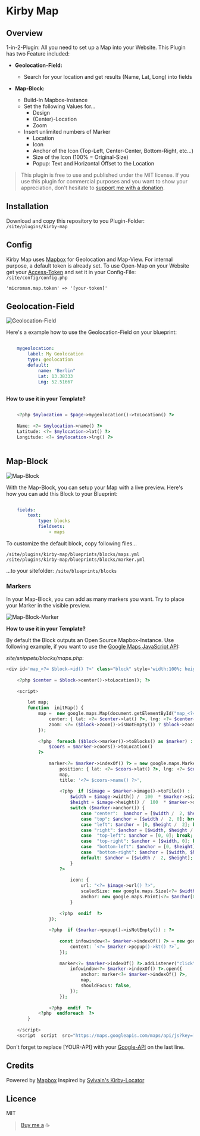 # Kirby Map

## Overview
1-in-2-Plugin: All you need to set up a Map into your Website. This Plugin has two Feature included:

 - **Geolocation-Field:**
	 - Search for your location and get results (Name, Lat, Long) into fields

 - **Map-Block:**
	 - Build-In Mapbox-Instance
	 - Set the following Values for...
		 - Design
		 - (Center)-Location
		 - Zoom
	 - Insert unlimited numbers of Marker
		 - Location
		 - Icon
		 - Anchor of the Icon (Top-Left, Center-Center, Bottom-Right, etc...)
		 - Size of the Icon (100% = Original-Size)
		 - Popup: Text and Horizontal Offset to the Location

> This plugin is free to use and published under the MIT license. If you use this plugin for commercial purposes and you want to show your appreciation, don't hesitate to [support me with a donation](https://www.paypal.com/donate?hosted_button_id=LBCLZVHS4K2R6).

## Installation
Download and copy this repository to you Plugin-Folder: `/site/plugins/kirby-map`


## Config

Kirby Map uses [Mapbox](https://www.mapbox.com/) for Geolocation and Map-View. For internal purpose, a default token is already set.
To use Open-Map on your Website get your [Access-Token](https://docs.mapbox.com/help/getting-started/access-tokens) and set it in your Config-File: `/site/config/config.php`

    'microman.map.token' => '[your-token]'

## Geolocation-Field

![Geolocation-Field](https://github.com/youngcut/kirby-map/raw/6c95c30865bfde58e2fcb9c9b22c556b6047e90c/lib/img/geolocation_screenshot.png)

Here's a example how to use the Geolocation-Field on your blueprint:

```yaml

    mygeolocation:
        label: My Geolocation
        type: geolocation
        default:
            name: "Berlin"
            Lat: 13.38333
            Lng: 52.51667
	    
```

**How to use it in your Template?**

```php

    <?php $mylocation = $page->mygeolocation()->toLocation() ?>
    
    Name: <?= $mylocation->name() ?>
    Latitude: <?= $mylocation->lat() ?>
    Longitude: <?= $mylocation->lng() ?>
   
```  

## Map-Block

![Map-Block](https://github.com/youngcut/kirby-map/raw/6c95c30865bfde58e2fcb9c9b22c556b6047e90c/lib/img/maps_screenshot.png)

With the Map-Block, you can setup your Map with a live preview. Here's how you can add this Block to your Blueprint:

```yaml

    fields:
        text:
            type: blocks
            fieldsets:
                - maps

```
To customize the default block, copy following files...

 `/site/plugins/kirby-map/blueprints/blocks/maps.yml`
  `/site/plugins/kirby-map/blueprints/blocks/marker.yml` 
  
 ...to your sitefolder: `/site/blueprints/blocks`

### Markers

In your Map-Block, you can add as many markers you want. Try to place your Marker in the visible preview.

![Map-Block-Marker](https://github.com/youngcut/kirby-map/raw/6c95c30865bfde58e2fcb9c9b22c556b6047e90c/lib/img/marker_screenshot.png)

**How to use it in your Template?**

By default the Block outputs an Open Source Mapbox-Instance.
Use following example, if you want to use the [Google Maps JavaScript API](https://developers.google.com/maps/documentation/javascript/overview):

*site/snippets/blocks/maps.php*:
```PHP
<div id='map_<?= $block->id() ?>' class="block" style='width:100%; height:100%; min-height:400px;'></div>
    
    <?php $center = $block->center()->toLocation(); ?>
    
    <script>
    
	    let map;
	    function  initMap() {
	        map =  new google.maps.Map(document.getElementById("map_<?= $block->id() ?>"), {
			    center: { lat: <?= $center->lat() ?>, lng: <?= $center->lng() ?>},
			    zoom: <?= ($block->zoom()->isNotEmpty()) ? $block->zoom() :  12  ?>,
		    });
	    
		    <?php  foreach ($block->marker()->toBlocks() as $marker) : 
				$coors = $marker->coors()->toLocation()
			?>
	    
			    marker<?= $marker->indexOf() ?> = new google.maps.Marker({
				    position: { lat: <?= $coors->lat() ?>, lng: <?= $coors->lng() ?> },
				    map,
				    title: '<?= $coors->name() ?>',
		    
				    <?php  if ($image = $marker->image()->toFile()) :
					    $width = $image->width() /  100  * $marker->size()->int();
					    $height = $image->height() /  100  * $marker->size()->int();
					    switch ($marker->anchor()) {
						    case "center":  $anchor = [$width /  2, $height /  2]; break;
						    case "top": $anchor = [$width /  2, 0]; break;
						    case "left": $anchor = [0, $height /  2]; break;
						    case "right": $anchor = [$width, $height /  2]; break;
					        case  "top-left": $anchor = [0, 0]; break;
						    case  "top-right": $anchor = [$width, 0]; break;
						    case  "bottom-left": $anchor = [0, $height]; break;
						    case  "bottom-right": $anchor = [$width, $height]; break;
						    default: $anchor = [$width /  2, $height];
					    }
					?>
					
					    icon: {
						    url: "<?= $image->url() ?>",
						    scaledSize: new google.maps.Size(<?= $width ?>, <?= $height ?>),
						    anchor: new google.maps.Point(<?= $anchor[0] ?>, <?= $anchor[1] ?>)
					    }
				    
				    <?php  endif  ?>
			    });
			    
			    <?php  if ($marker->popup()->isNotEmpty()) : ?>
				    
				    const infowindow<?= $marker->indexOf() ?> = new google.maps.InfoWindow({
					    content: `<?= $marker->popup()->kt() ?>`,
				    });
				    
				    marker<?= $marker->indexOf() ?>.addListener("click", () => {
					    infowindow<?= $marker->indexOf() ?>.open({
						    anchor: marker<?= $marker->indexOf() ?>,
					        map,
						    shouldFocus: false,
					    });
					});
		    
			    <?php  endif  ?>
		    <?php  endforeach  ?>
	    }
    
	</script>
    <script  script  src="https://maps.googleapis.com/maps/api/js?key=[YOUR-API]&callback=initMap&libraries=&v=weekly"  async></script>

```

Don't forget to replace [YOUR-API] with your [Google-API](https://developers.google.com/maps/documentation/javascript/get-api-key) on the last line.

## Credits

Powered by [Mapbox](https://www.mapbox.com/)
Inspired by [Sylvain's Kirby-Locator](https://github.com/sylvainjule/kirby-locator)

## Licence
MIT

> [Buy me a](https://www.paypal.com/donate?hosted_button_id=LBCLZVHS4K2R6) ☕️
